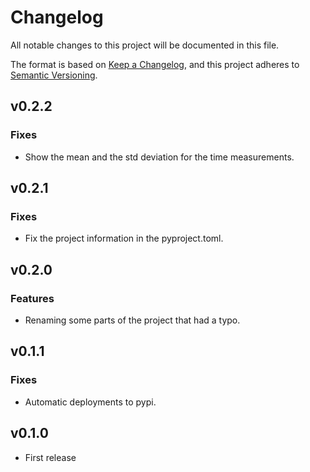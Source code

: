 # Changelog

All notable changes to this project will be documented in this file.

The format is based on [Keep a Changelog](https://keepachangelog.com/en/1.1.0/),
and this project adheres to [Semantic Versioning](https://semver.org/spec/v2.0.0.html).

## v0.2.2

### Fixes

- Show the mean and the std deviation for the time measurements.

## v0.2.1

### Fixes

- Fix the project information in the pyproject.toml.

## v0.2.0

### Features

- Renaming some parts of the project that had a typo.

## v0.1.1

### Fixes

- Automatic deployments to pypi.

## v0.1.0

- First release
